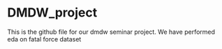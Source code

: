 # DMDW_project
This is the github file for our dmdw seminar project. We have performed eda on fatal force dataset
